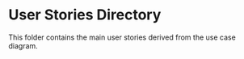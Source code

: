# User Stories Directory

This folder contains the main user stories derived from the use case diagram.
